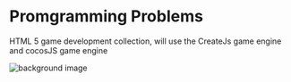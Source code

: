 # Promgramming Problems

HTML 5 game development collection, will use the CreateJs game engine and cocosJS game engine

![background image](https://github.com/SilenceHVK/Articles/raw/master/assets/images/bgImages/bg4.png)